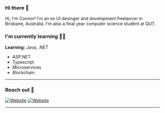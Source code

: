 ### Hi there 👋

Hi, I'm Connor! I'm an ex UI desinger and development freelancer in Brisbane, Australia. I'm also a final year computer science student at QUT.

### I'm currently learning 🧑‍🎓

<b>Learning:</b> Java, .NET

<ul>
  <li>ASP.NET</li>
  <li>Typescript</li>
  <li>Microservices</li>
  <li>Blockchain</li>
</ul>

<hr>
  
### Reach out 📮

<a href="https://www.connorbrodie.dev" title="Website"><img src="https://img.shields.io/badge/Website-blue?style=for-the-badge" alt="Website"></a>
<a href="https://www.linkedin.com/in/connor-brodie-2a9a45231/" title="Linkedin"><img src="https://img.shields.io/badge/Linkedin-blue?style=for-the-badge" alt="Website"></a>

<hr>

